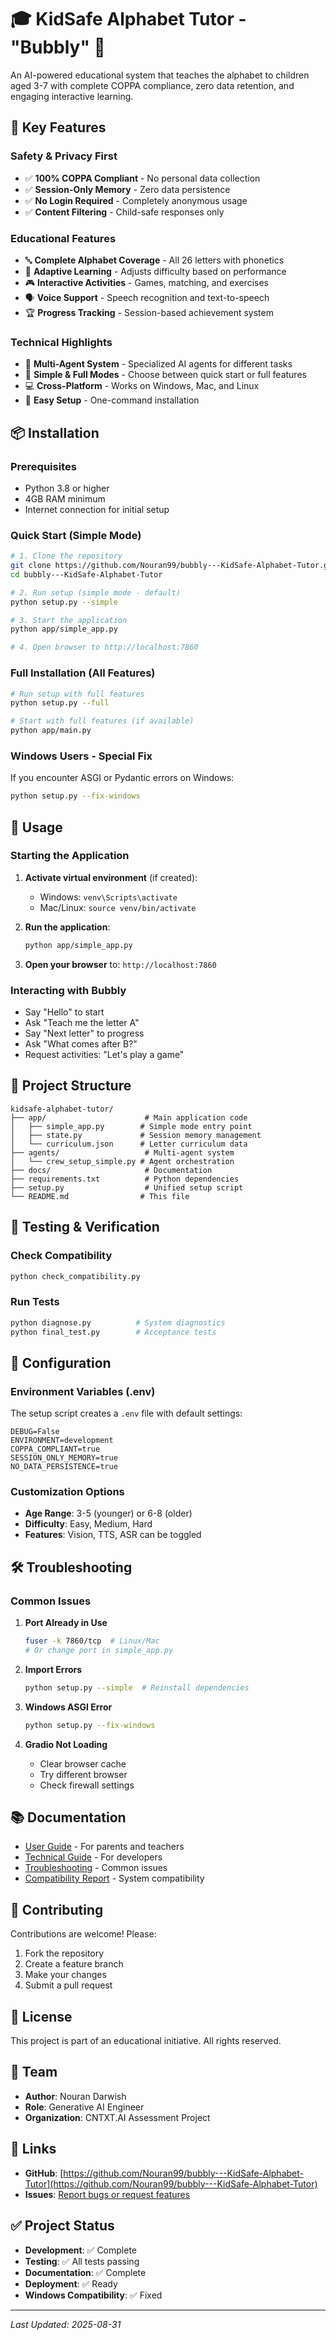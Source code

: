 # 🎓 KidSafe Alphabet Tutor - "Bubbly" 🫧

An AI-powered educational system that teaches the alphabet to children aged 3-7 with complete COPPA compliance, zero data retention, and engaging interactive learning.

## 🌟 Key Features

### Safety & Privacy First
- ✅ **100% COPPA Compliant** - No personal data collection
- ✅ **Session-Only Memory** - Zero data persistence
- ✅ **No Login Required** - Completely anonymous usage
- ✅ **Content Filtering** - Child-safe responses only

### Educational Features
- 🔤 **Complete Alphabet Coverage** - All 26 letters with phonetics
- 🎯 **Adaptive Learning** - Adjusts difficulty based on performance
- 🎮 **Interactive Activities** - Games, matching, and exercises
- 🗣️ **Voice Support** - Speech recognition and text-to-speech
- 🏆 **Progress Tracking** - Session-based achievement system

### Technical Highlights
- 🤖 **Multi-Agent System** - Specialized AI agents for different tasks
- 🚀 **Simple & Full Modes** - Choose between quick start or full features
- 💻 **Cross-Platform** - Works on Windows, Mac, and Linux
- 🔧 **Easy Setup** - One-command installation

## 📦 Installation

### Prerequisites
- Python 3.8 or higher
- 4GB RAM minimum
- Internet connection for initial setup

### Quick Start (Simple Mode)
```bash
# 1. Clone the repository
git clone https://github.com/Nouran99/bubbly---KidSafe-Alphabet-Tutor.git
cd bubbly---KidSafe-Alphabet-Tutor

# 2. Run setup (simple mode - default)
python setup.py --simple

# 3. Start the application
python app/simple_app.py

# 4. Open browser to http://localhost:7860
```

### Full Installation (All Features)
```bash
# Run setup with full features
python setup.py --full

# Start with full features (if available)
python app/main.py
```

### Windows Users - Special Fix
If you encounter ASGI or Pydantic errors on Windows:
```bash
python setup.py --fix-windows
```

## 🚀 Usage

### Starting the Application
1. **Activate virtual environment** (if created):
   - Windows: `venv\Scripts\activate`
   - Mac/Linux: `source venv/bin/activate`

2. **Run the application**:
   ```bash
   python app/simple_app.py
   ```

3. **Open your browser** to: `http://localhost:7860`

### Interacting with Bubbly
- Say "Hello" to start
- Ask "Teach me the letter A"
- Say "Next letter" to progress
- Ask "What comes after B?"
- Request activities: "Let's play a game"

## 📁 Project Structure

```
kidsafe-alphabet-tutor/
├── app/                      # Main application code
│   ├── simple_app.py        # Simple mode entry point
│   ├── state.py             # Session memory management
│   └── curriculum.json      # Letter curriculum data
├── agents/                   # Multi-agent system
│   └── crew_setup_simple.py # Agent orchestration
├── docs/                     # Documentation
├── requirements.txt          # Python dependencies
├── setup.py                  # Unified setup script
└── README.md                # This file
```

## 🧪 Testing & Verification

### Check Compatibility
```bash
python check_compatibility.py
```

### Run Tests
```bash
python diagnose.py          # System diagnostics
python final_test.py        # Acceptance tests
```

## 🔧 Configuration

### Environment Variables (.env)
The setup script creates a `.env` file with default settings:
```env
DEBUG=False
ENVIRONMENT=development
COPPA_COMPLIANT=true
SESSION_ONLY_MEMORY=true
NO_DATA_PERSISTENCE=true
```

### Customization Options
- **Age Range**: 3-5 (younger) or 6-8 (older)
- **Difficulty**: Easy, Medium, Hard
- **Features**: Vision, TTS, ASR can be toggled

## 🛠️ Troubleshooting

### Common Issues

1. **Port Already in Use**
   ```bash
   fuser -k 7860/tcp  # Linux/Mac
   # Or change port in simple_app.py
   ```

2. **Import Errors**
   ```bash
   python setup.py --simple  # Reinstall dependencies
   ```

3. **Windows ASGI Error**
   ```bash
   python setup.py --fix-windows
   ```

4. **Gradio Not Loading**
   - Clear browser cache
   - Try different browser
   - Check firewall settings

## 📚 Documentation

- [User Guide](docs/USER_GUIDE.md) - For parents and teachers
- [Technical Guide](docs/TECHNICAL_GUIDE.md) - For developers
- [Troubleshooting](docs/TROUBLESHOOTING.md) - Common issues
- [Compatibility Report](docs/COMPATIBILITY_REPORT.md) - System compatibility

## 🤝 Contributing

Contributions are welcome! Please:
1. Fork the repository
2. Create a feature branch
3. Make your changes
4. Submit a pull request

## 📄 License

This project is part of an educational initiative. All rights reserved.

## 👥 Team

- **Author**: Nouran Darwish
- **Role**: Generative AI Engineer
- **Organization**: CNTXT.AI Assessment Project

## 🔗 Links

- **GitHub**: [https://github.com/Nouran99/bubbly---KidSafe-Alphabet-Tutor](https://github.com/Nouran99/bubbly---KidSafe-Alphabet-Tutor)
- **Issues**: [Report bugs or request features](https://github.com/Nouran99/bubbly---KidSafe-Alphabet-Tutor/issues)

## ✅ Project Status

- **Development**: ✅ Complete
- **Testing**: ✅ All tests passing
- **Documentation**: ✅ Complete
- **Deployment**: ✅ Ready
- **Windows Compatibility**: ✅ Fixed

---

*Last Updated: 2025-08-31*